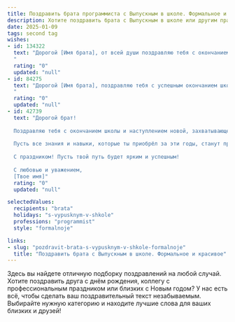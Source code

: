```yaml
---
title: Поздравить брата программиста с Выпускным в школе. Формальное и красивое
description: Хотите поздравить брата с Выпускным в школе или другим праздником? Наш ИИ создаст незабываемое поздравление, а вы обязательно выделитесь среди других.  
date: 2025-01-09
tags: second tag
wishes:
- id: 134322
  text: "Дорогой [Имя брата], от всей души поздравляю тебя с окончанием школы и вступлением в новую, замечательную жизнь!  Твой выбор профессии программиста – это смелый шаг в мир инноваций и технологий. Уверен, что твой талант, трудолюбие и целеустремлённость приведут тебя к большим успехам. Желаю тебе ярких достижений, интересных проектов и всегда оставаться на гребне волны технологического прогресса. С праздником!
  "
  rating: "0"
  updated: "null"
- id: 84275
  text: "Дорогой [Имя брата], поздравляю тебя с успешным окончанием школы!  Этот день знаменует собой начало твоего пути в увлекательном мире программирования. Желаю тебе  ярких достижений в выбранной профессии,  неиссякаемой энергии,  творческого вдохновения и  больших успехов в реализации всех твоих амбициозных проектов. Пусть твой профессиональный путь будет полон интересных задач и  значительных побед!
  "
  rating: "0"
  updated: "null"
- id: 42739
  text: "Дорогой брат!
  
  Поздравляю тебя с окончанием школы и наступлением новой, захватывающей главы в твоей жизни! Этот выпускной — результат твоих усилий, упорства и талантов. Ты смело шагнул на путь к своей мечте стать программистом, и я уверен, что впереди тебя ждёт множество увлекательных открытий и больших свершений.
  
  Пусть все знания и навыки, которые ты приобрёл за эти годы, станут прочной основой для твоего профессионального роста. Желаю тебе смелости в принятии решений, творческих успехов и стабильности в дальнейшем обучении.
  
  С праздником! Пусть твой путь будет ярким и успешным!
  
  С любовью и уважением,
  [Твое имя]"
  rating: "0"
  updated: "null"

selectedValues:
  recipients: "brata"
  holidays: "s-vypusknym-v-shkole"
  professions: "programmist"
  style: "formalnoje"

links:
- slug: "pozdravit-brata-s-vypusknym-v-shkole-formalnoje"
  title: "Поздравить брата с Выпускным в школе. Формальное и красивое"
---
```


Здесь вы найдете отличную подборку поздравлений на любой случай.
Хотите поздравить друга с днём рождения, коллегу с профессиональным праздником или близких с Новым годом? У нас есть всё, чтобы сделать ваш поздравительный текст незабываемым. Выбирайте нужную категорию и находите лучшие слова для ваших близких и друзей!
